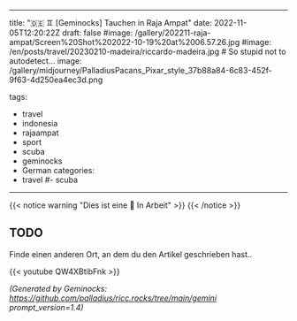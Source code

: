 <!-- Generated by Geminock vVER . cache_key='0a1091e0349af123a464233129bf22b0674da35e3d73bbb2d4e8166f0254124a-de.yaml' --> 
---
title: "🇩🇪 ♊ [Geminocks] Tauchen in Raja Ampat"
date: 2022-11-05T12:20:22Z
draft: false
#image: /gallery/202211-raja-ampat/Screen%20Shot%202022-10-19%20at%2006.57.26.jpg
#image: /en/posts/travel/20230210-madeira/riccardo-madeira.jpg # So stupid not to autodetect...
image: /gallery/midjourney/PalladiusPacans_Pixar_style_37b88a84-6c83-452f-9f63-4d250ea4ec3d.png

tags: 
- travel
- indonesia
- rajaampat
- sport
- scuba
- geminocks
- German
categories:
- travel
#- scuba
---

{{< notice warning "Dies ist eine 🚧 In Arbeit" >}}
{{< /notice >}}

## TODO

Finde einen anderen Ort, an dem du den Artikel geschrieben hast..

{{< youtube QW4XBtibFnk >}}


*(Generated by Geminocks: https://github.com/palladius/ricc.rocks/tree/main/gemini prompt_version=1.4)*